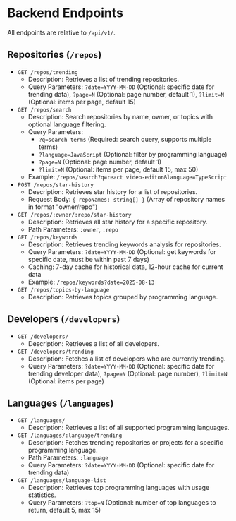 # Backend Endpoints

All endpoints are relative to `/api/v1/`.

## Repositories (`/repos`)

- `GET /repos/trending`
  - Description: Retrieves a list of trending repositories.
  - Query Parameters: `?date=YYYY-MM-DD` (Optional: specific date for trending
    data), `?page=N` (Optional: page number, default 1), `?limit=N` (Optional:
    items per page, default 15)
- `GET /repos/search`
  - Description: Search repositories by name, owner, or topics with optional language filtering.
  - Query Parameters: 
    - `?q=search terms` (Required: search query, supports multiple terms)
    - `?language=JavaScript` (Optional: filter by programming language)
    - `?page=N` (Optional: page number, default 1)
    - `?limit=N` (Optional: items per page, default 15, max 50)
  - Example: `/repos/search?q=react video-editor&language=TypeScript`
- `POST /repos/star-history`
  - Description: Retrieves star history for a list of repositories.
  - Request Body: `{ repoNames: string[] }` (Array of repository names in
    format "owner/repo")
- `GET /repos/:owner/:repo/star-history`
  - Description: Retrieves all star history for a specific repository.
  - Path Parameters: `:owner`, `:repo`
- `GET /repos/keywords`
  - Description: Retrieves trending keywords analysis for repositories.
  - Query Parameters: `?date=YYYY-MM-DD` (Optional: get keywords for specific date, must be within past 7 days)
  - Caching: 7-day cache for historical data, 12-hour cache for current data
  - Example: `/repos/keywords?date=2025-08-13`
- `GET /repos/topics-by-language`
  - Description: Retrieves topics grouped by programming language.

## Developers (`/developers`)

- `GET /developers/`
  - Description: Retrieves a list of all developers.
- `GET /developers/trending`
  - Description: Fetches a list of developers who are currently trending.
  - Query Parameters: `?date=YYYY-MM-DD` (Optional: specific date for trending
    developer data), `?page=N` (Optional: page number), `?limit=N` (Optional:
    items per page)

## Languages (`/languages`)

- `GET /languages/`
  - Description: Retrieves a list of all supported programming languages.
- `GET /languages/:language/trending`
  - Description: Fetches trending repositories or projects for a specific
    programming language.
  - Path Parameters: `:language`
  - Query Parameters: `?date=YYYY-MM-DD` (Optional: specific date for trending
    data)
- `GET /languages/language-list`
  - Description: Retrieves top programming languages with usage statistics.
  - Query Parameters: `?top=N` (Optional: number of top languages to return,
    default 5, max 15)
